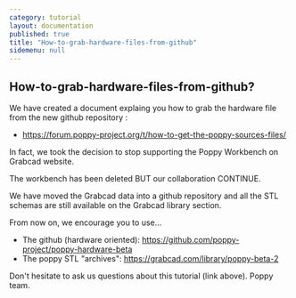 ```yaml
---
category: tutorial
layout: documentation
published: true
title: "How-to-grab-hardware-files-from-github"
sidemenu: null
---
```


## How-to-grab-hardware-files-from-github?
We have created a document explaing you how to grab the hardware file from the new github repository : 
- https://forum.poppy-project.org/t/how-to-get-the-poppy-sources-files/

In fact, we took the decision to stop supporting the Poppy Workbench on Grabcad website.

The workbench has been deleted BUT our collaboration CONTINUE.  

We have moved the Grabcad data into a github repository and all the STL schemas are still available on the Grabcad library section.

From now on, we encourage you to use...
- The github (hardware oriented): https://github.com/poppy-project/poppy-hardware-beta
- The poppy STL "archives": https://grabcad.com/library/poppy-beta-2

Don't hesitate to ask us questions about this tutorial (link above).
Poppy team.
